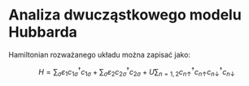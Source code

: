 # Analiza dwucząstkowego modelu Hubbarda

Hamiltonian rozważanego układu można zapisać jako:

```math
H=\sum_{\sigma}\varepsilon_{1}c^{\dagger}_{1\sigma}c_{1\sigma}+\sum_{\sigma}\varepsilon_{2}c^{\dagger}_{2\sigma}c_{2\sigma}+U\sum_{n=1,2}c_{n\uparrow}^{\dagger}c_{n\uparrow}c_{n\downarrow}^{\dagger}c_{n\downarrow}
```
